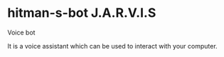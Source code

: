 # hitman-s-bot J.A.R.V.I.S
Voice bot 

It is a voice assistant which can be used to interact with your computer.
